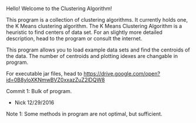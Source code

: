 Hello! Welcome to the Clustering Algorithm!

This program is a collection of clustering algorithms. It currently holds one, the K Means clustering algorithm.
The K Means Clustering Algorithm is a heuristic to find centers of data set.
For an slightly more detailed description, head to the program or consult the internet.

This program allows you to load example data sets and find the centroids of the data.
The number of centroids and plotting idexes are changable in program.

For executable jar files, head to
https://drive.google.com/open?id=0B8yloXKNmwBVZ0xxazZuZ2lDQW8


Commit 1: Bulk of program.

- Nick 12/29/2016



Note 1: Some methods in program are not optimal, but sufficient.

